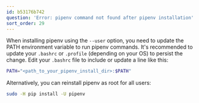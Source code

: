 ```yaml
---
id: b53176b742
question: 'Error: pipenv command not found after pipenv installation'
sort_order: 29
---
```


When installing pipenv using the `--user` option, you need to update the PATH environment variable to run pipenv commands. It's recommended to update your `.bashrc` or `.profile` (depending on your OS) to persist the change. Edit your `.bashrc` file to include or update a line like this:

```bash
PATH="<path_to_your_pipenv_install_dir>:$PATH"
```

Alternatively, you can reinstall pipenv as root for all users:

```bash
sudo -H pip install -U pipenv
```